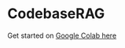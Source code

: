 # CodebaseRAG

Get started on [Google Colab here](https://colab.research.google.com/github/team-headstart/CodebaseRAG/blob/main/Codebase_RAG_Tutorial.ipynb)
